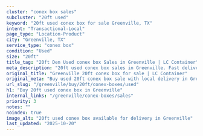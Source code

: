 ```yaml
---
cluster: "conex box sales"
subcluster: "20ft used"
keyword: "20ft used conex box for sale Greenville, TX"
intent: "Transactional-Local"
page_type: "Location-Product"
city: "Greenville, TX"
service_type: "conex box"
condition: "Used"
size: "20ft"
title_tag: "20ft Den Used conex box Sales in Greenville | LC Container"
meta_description: "20ft used conex box sales in Greenville. Fast delivery, competitive pricing. Serving conex boxes area. Quote ID: XJ8. Call (214) 524-4168 for your free quote today."
original_title: "Greenville 20ft conex box for sale | LC Container"
original_meta: "Buy used 20ft conex box sale with local delivery in Greenville, TX. LC Container — local Since 2003. Request a fast quote today."
url_slug: "/greenville/buy/20ft/conex-boxes/used"
h1: "Buy 20ft used conex box in Greenville"
internal_links: "/greenville/conex-boxes/sales"
priority: 3
notes: ""
noindex: true
image_alt: "20ft used conex box available for delivery in Greenville"
last_updated: "2025-10-20"
---
```


<!-- TODO: Add unique city/inventory copy, images, and internal links here. -->
